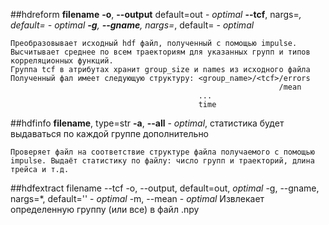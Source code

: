 ##hdreform
    **filename**
    **-o**, **--output** default=out - _optimal_
    **--tcf**, nargs=*, default= - _optimal_
    **-g**, **--gname**, nargs=*, default= - _optimal_

    Преобразовывает исходный hdf файл, полученный с помощью impulse. Высчитывает среднее по всем траекториям для указанных групп и типов корреляционных функций. 
    Группа tcf в атрибутах хранит group_size и names из исходного файла
    Полученный фал имеет следующую структуру: <group_name>/<tcf>/errors
                                                                /mean
                                              ...
                                              time

##hdfinfo
    **filename**, type=str
    **-a**, **--all** - _optimal_, статистика будет выдаваться по каждой группе дополнительно

    Проверяет файл на соответствие структуре файла получаемого с помощью impulse. Выдаёт статистику по файлу: число групп и траекторий, длина трейса и т.д.

##hdfextract
    filename
    --tcf 
    -o, --output, default=out, _optimal_
    -g, --gname,  nargs=*, default='' - _optimal_
    -m, --mean - _optimal_
    Извлекает определенную группу (или все) в файл .npy
